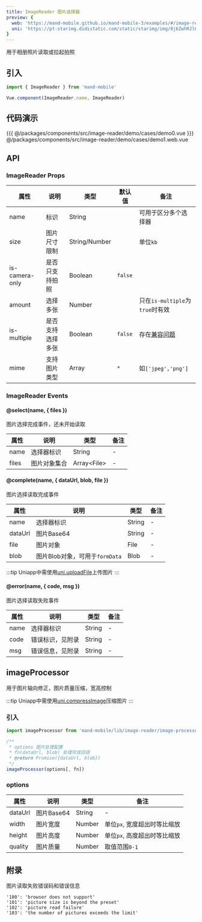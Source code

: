 ```yaml
---
title: ImageReader 图片选择器
preview: {
  web: 'https://mand-mobile.github.io/mand-mobile-3/examples/#/image-reader',
  uni: 'https://pt-starimg.didistatic.com/static/starimg/img/8j6ZwhRJl61628592581271.png'
}
---
```


用于相册照片读取或拉起拍照

## 引入

```javascript
import { ImageReader } from 'mand-mobile'

Vue.component(ImageReader.name, ImageReader)
```

## 代码演示
<!-- DEMO -->
<MDDemoWrapper>
{{{ @/packages/components/src/image-reader/demo/cases/demo0.vue
}}} @/packages/components/src/image-reader/demo/cases/demo1.web.vue
</MDDemoWrapper>

## API

### ImageReader Props
|属性 | 说明 | 类型 | 默认值 | 备注|
|----|-----|------|------|------|
|name|标识|String| |可用于区分多个选择器|
|size|图片尺寸限制|String/Number| |单位`kb`|
|is-camera-only|是否只支持拍照|Boolean|`false`| |
|amount|选择多张|Number| |只在`is-multiple`为`true`时有效|
|is-multiple|是否支持选择多张|Boolean|`false`|存在[兼容问题](https://caniuse.com/#feat=input-file-multiple)|
|mime <MDPlatformTag web/>|支持图片类型|Array|`*`|如`['jpeg','png']`|

### ImageReader Events

#### @select(name, { files })
图片选择完成事件，还未开始读取

|属性 | 说明 | 类型| 备注|
|-----|-----|-----|-----|
|name|选择器标识|String|-|
|files|图片对象集合|Array\<File\>|-|

#### @complete(name, { dataUrl, blob, file })
图片选择读取完成事件

|属性 | 说明 | 类型| 备注|
|-----|-----|-----|-----|
|name|选择器标识|String|-|
|dataUrl|图片Base64|String|-|
|file|图片对象|File|-|
|blob <MDPlatformTag web/>|图片Blob对象，可用于`formData`|Blob|-|

:::tip
Uniapp中需使用[uni.uploadFile](https://uniapp.dcloud.io/api/request/network-file?id=uploadfile)上传图片
:::

#### @error(name, { code, msg })
图片选择读取失败事件

|属性 | 说明 | 类型| 备注|
|-----|-----|-----|-----|
|name|选择器标识|String|-|
|code|错误标识，见附录|String|-|
|msg|错误信息，见附录|String|-|

## imageProcessor
<MDPlatformTag web/>

用于图片轴向修正，图片质量压缩，宽高控制

:::tip
Uniapp中需使用[uni.compressImage](https://uniapp.dcloud.io/api/media/image?id=compressimage)压缩图片
:::

### 引入

```javascript
import imageProcessor from 'mand-mobile/lib/image-reader/image-processor'

/**
 * options 图片处理配置
 * fn(dataUrl, blob) 处理完成回调
 * @return Promise({dataUrl, blob})
 */
imageProcessor(options[, fn])
```

### options

|属性 | 说明 | 类型| 备注|
|-----|-----|-----|-----|
|dataUrl|图片Base64|String|-|
|width|图片宽度|Number|单位`px`, 宽度超出时等比缩放|
|height|图片高度|Number|单位`px`, 高度超出时等比缩放|
|quality|图片质量|Number|取值范围`0-1`|

## 附录
图片读取失败错误码和错误信息

```
'100': 'browser does not support'
'101': 'picture size is beyond the preset'
'102': 'picture read failure'
'103': 'the number of pictures exceeds the limit'
```

